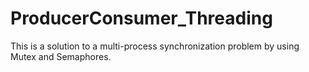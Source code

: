 # ProducerConsumer_Threading
This is a solution to a multi-process synchronization problem by using Mutex and Semaphores.
